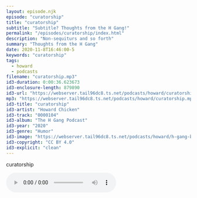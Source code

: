 ```yaml
---
layout: episode.njk
episode: "curatorship"
title: "curatorship"
subtitle: "Subtitle? Thoughts from the H Gang!"
permalink: "/episodes/curatorship/index.html"
description: "Non-sequiturs and so forth"
summary: "Thoughts from the H Gang"
date: 2020-11-8T16:46:00-5
keywords: "curatorship"
tags:
  - howard
  - podcasts
filename: "curatorship.mp3"
id3-duration: 0:00:36.623673
id3-enclosure-length: 879890
id3-url: "https://webserver.tail96dc8.ts.net/podcasts/howard/curatorship.mp3"
mp3: "https://webserver.tail96dc8.ts.net/podcasts/howard/curatorship.mp3"
id3-title: "curatorship"
id3-artist: "Howard Chicken"
id3-track: "0000104"
id3-album: "The H Gang Podcast"
id3-year: "2020"
id3-genre: "Humor"
id3-image: "https://webserver.tail96dc8.ts.net/podcasts/howard/h-gang-bold.jpg"
id3-copyright: "CC BY 4.0"
id3-explicit: "clean"
---
```

curatorship

<audio controls>
  <source src="https://webserver.tail96dc8.ts.net/podcasts/howard/curatorship.mp3">
</audio>

